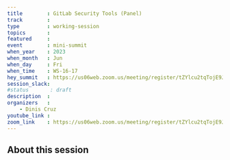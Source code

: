 ```yaml
---
title        : GitLab Security Tools (Panel)  
track        :
type         : working-session
topics       :
featured     :
event        : mini-summit
when_year    : 2023
when_month   : Jun
when_day     : Fri
when_time    : WS-16-17
hey_summit   : https://us06web.zoom.us/meeting/register/tZYlcu2tqTojE9JGLm0ciVO7E3jaMjfyIenW 
session_slack:
#status       : draft
description  :
organizers   :
    - Dinis Cruz
youtube_link :
zoom_link    : https://us06web.zoom.us/meeting/register/tZYlcu2tqTojE9JGLm0ciVO7E3jaMjfyIenW 
---
```


## About this session
